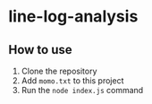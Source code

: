 # line-log-analysis

## How to use

1. Clone the repository
2. Add `momo.txt` to this project
3. Run the `node index.js` command
